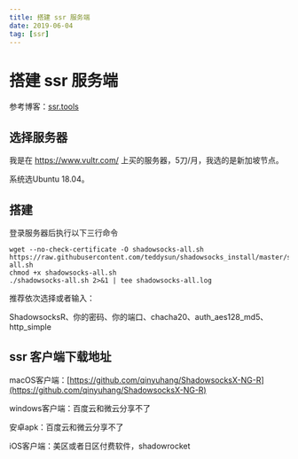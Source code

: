 ```yaml
---
title: 搭建 ssr 服务端
date: 2019-06-04
tag: [ssr]
---
```


# 搭建 ssr 服务端

参考博客：[ssr.tools](https://ssr.tools/31)

## 选择服务器

我是在 https://www.vultr.com/ 上买的服务器，5刀/月，我选的是新加坡节点。

系统选Ubuntu 18.04。

## 搭建

登录服务器后执行以下三行命令

```shell
wget --no-check-certificate -O shadowsocks-all.sh https://raw.githubusercontent.com/teddysun/shadowsocks_install/master/shadowsocks-all.sh
chmod +x shadowsocks-all.sh
./shadowsocks-all.sh 2>&1 | tee shadowsocks-all.log
```

推荐依次选择或者输入：

ShadowsocksR、你的密码、你的端口、chacha20、auth_aes128_md5、http_simple



## ssr 客户端下载地址

macOS客户端：[https://github.com/qinyuhang/ShadowsocksX-NG-R](https://github.com/qinyuhang/ShadowsocksX-NG-R)

windows客户端：百度云和微云分享不了

安卓apk：百度云和微云分享不了

iOS客户端：美区或者日区付费软件，shadowrocket


